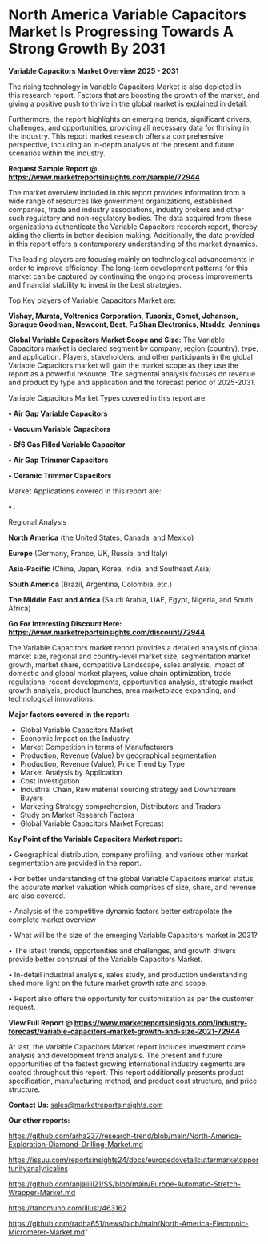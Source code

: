 # North America Variable Capacitors Market Is Progressing Towards A Strong Growth By 2031

<Strong> Variable Capacitors Market Overview 2025 - 2031</strong>

The rising technology in Variable Capacitors Market is also depicted in this research report. Factors that are boosting the growth of the market, and giving a positive push to thrive in the global market is explained in detail.

Furthermore, the report highlights on emerging trends, significant drivers, challenges, and opportunities, providing all necessary data for thriving in the industry. This report market research offers a comprehensive perspective, including an in-depth analysis of the present and future scenarios within the industry.

<strong>Request Sample Report @ <a href=https://www.marketreportsinsights.com/sample/72944>https://www.marketreportsinsights.com/sample/72944</a></strong>

The market overview included in this report provides information from a wide range of resources like government organizations, established companies, trade and industry associations, industry brokers and other such regulatory and non-regulatory bodies. The data acquired from these organizations authenticate the Variable Capacitors research report, thereby aiding the clients in better decision making. Additionally, the data provided in this report offers a contemporary understanding of the market dynamics.

The leading players are focusing mainly on technological advancements in order to improve efficiency. The long-term development patterns for this market can be captured by continuing the ongoing process improvements and financial stability to invest in the best strategies.

Top Key players of Variable Capacitors Market are:

<strong>Vishay, Murata, Voltronics Corporation, Tusonix, Comet, Johanson, Sprague Goodman, Newcont, Best, Fu Shan Electronics, Ntsddz, Jennings</strong>

<strong><b>Global Variable Capacitors Market Scope and Size:</b></strong>
The Variable Capacitors market is declared segment by company, region (country), type, and application. Players, stakeholders, and other participants in the global Variable Capacitors market will gain the market scope as they use the report as a powerful resource. The segmental analysis focuses on revenue and product by type and application and the forecast period of 2025-2031.

Variable Capacitors Market Types covered in this report are:

<strong>• Air Gap Variable Capacitors

• Vacuum Variable Capacitors

• Sf6 Gas Filled Variable Capacitor

• Air Gap Trimmer Capacitors

• Ceramic Trimmer Capacitors</strong>

Market Applications covered in this report are:

<strong>• .</strong> 

Regional Analysis

<strong>North America</strong> (the United States, Canada, and Mexico)

<strong>Europe</strong> (Germany, France, UK, Russia, and Italy)

<strong>Asia-Pacific</strong> (China, Japan, Korea, India, and Southeast Asia)

<strong>South America</strong> (Brazil, Argentina, Colombia, etc.)

<strong>The Middle East and Africa</strong> (Saudi Arabia, UAE, Egypt, Nigeria, and South Africa)

<strong>Go For Interesting Discount Here: <a href=https://www.marketreportsinsights.com/discount/72944>https://www.marketreportsinsights.com/discount/72944</a></strong>

The Variable Capacitors market report provides a detailed analysis of global market size, regional and country-level market size, segmentation market growth, market share, competitive Landscape, sales analysis, impact of domestic and global market players, value chain optimization, trade regulations, recent developments, opportunities analysis, strategic market growth analysis, product launches, area marketplace expanding, and technological innovations.

<strong><b>Major factors covered in the report:</b></strong>
<ul>
  <li>Global Variable Capacitors Market </li>
  <li>Economic Impact on the Industry</li>
  <li>Market Competition in terms of Manufacturers</li>
  <li>Production, Revenue (Value) by geographical segmentation</li>
  <li>Production, Revenue (Value), Price Trend by Type</li>
  <li>Market Analysis by Application</li>
  <li>Cost Investigation</li>
  <li>Industrial Chain, Raw material sourcing strategy and Downstream Buyers</li>
  <li>Marketing Strategy comprehension, Distributors and Traders</li>
  <li>Study on Market Research Factors</li>
  <li>Global Variable Capacitors Market Forecast</li>
</ul>

<strong><b>Key Point of the Variable Capacitors Market report:</b></strong>

• Geographical distribution, company profiling, and various other market segmentation are provided in the report.

• For better understanding of the global Variable Capacitors market status, the accurate market valuation which comprises of size, share, and revenue are also covered.

• Analysis of the competitive dynamic factors better extrapolate the complete market overview

• What will be the size of the emerging Variable Capacitors market in 2031?

• The latest trends, opportunities and challenges, and growth drivers provide better construal of the Variable Capacitors Market.

• In-detail industrial analysis, sales study, and production understanding shed more light on the future market growth rate and scope.

• Report also offers the opportunity for customization as per the customer request.

<strong><b>View Full Report @ <a href=https://www.marketreportsinsights.com/industry-forecast/variable-capacitors-market-growth-and-size-2021-72944>https://www.marketreportsinsights.com/industry-forecast/variable-capacitors-market-growth-and-size-2021-72944</a></b></strong>


At last, the Variable Capacitors Market report includes investment come analysis and development trend analysis. The present and future opportunities of the fastest growing international industry segments are coated throughout this report. This report additionally presents product specification, manufacturing method, and product cost structure, and price structure.

<strong>Contact Us:</strong>
sales@marketreportsinsights.com

<strong>Our other reports:</strong>

<a href=https://github.com/arha237/research-trend/blob/main/North-America-Exploration-Diamond-Drilling-Market.md>https://github.com/arha237/research-trend/blob/main/North-America-Exploration-Diamond-Drilling-Market.md</a>

<a href=https://issuu.com/reportsinsights24/docs/europedovetailcuttermarketopportunityanalyticalins>https://issuu.com/reportsinsights24/docs/europedovetailcuttermarketopportunityanalyticalins</a>

<a href=https://github.com/anjaliiii21/SS/blob/main/Europe-Automatic-Stretch-Wrapper-Market.md>https://github.com/anjaliiii21/SS/blob/main/Europe-Automatic-Stretch-Wrapper-Market.md</a>

<a href=https://tanomuno.com/illust/463162>https://tanomuno.com/illust/463162</a>

<a href=https://github.com/radha651/news/blob/main/North-America-Electronic-Micrometer-Market.md>https://github.com/radha651/news/blob/main/North-America-Electronic-Micrometer-Market.md</a>"
